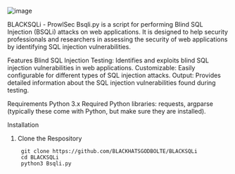 ![image](https://github.com/user-attachments/assets/cf4986c0-1052-4c7e-b4f1-9699269eedfd)


BLACKSQLi - ProwlSec
Bsqli.py is a script for performing Blind SQL Injection (BSQLi) attacks on web applications. It is designed to help security professionals and researchers in assessing the security of web applications by identifying SQL injection vulnerabilities.

Features
Blind SQL Injection Testing: Identifies and exploits blind SQL injection vulnerabilities in web applications.
Customizable: Easily configurable for different types of SQL injection attacks.
Output: Provides detailed information about the SQL injection vulnerabilities found during testing.

Requirements
Python 3.x
Required Python libraries: requests, argparse (typically these come with Python, but make sure they are installed).

Installation
1. Clone the Respository
   
        git clone https://github.com/BLACKHATSGODBOLTE/BLACKSQLi
        cd BLACKSQLi
        python3 Bsqli.py

